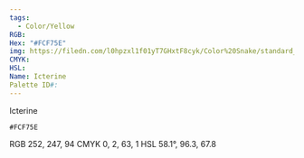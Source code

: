 ```yaml
---
tags:
  - Color/Yellow
RGB:
Hex: "#FCF75E"
img: https://filedn.com/l0hpzxl1f01yT7GHxtF8cyk/Color%20Snake/standard_csv_to_svg/FCF75E.svg
CMYK:
HSL:
Name: Icterine
Palette ID#:
---
```

Icterine
```palette
#FCF75E
```
RGB 252, 247, 94
CMYK	0, 2, 63, 1
HSL	58.1°, 96.3, 67.8
